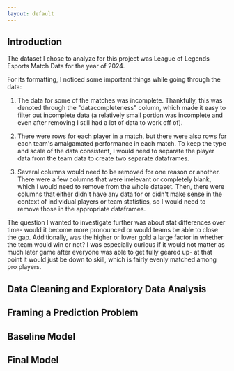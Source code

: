 ```yaml
---
layout: default
---
```


## Introduction
The dataset I chose to analyze for this project was League of Legends Esports Match Data for the year of 2024.

For its formatting, I noticed some important things while going through the data:

1. The data for some of the matches was incomplete. Thankfully, this was denoted through the "datacompleteness" column, which made it easy to filter out incomplete data (a relatively small portion was incomplete and even after removing I still had a lot of data to work off of).

2. There were rows for each player in a match, but there were also rows for each team's amalgamated performance in each match. To keep the type and scale of the data consistent, I would need to separate the player data from the team data to create two separate dataframes.

3. Several columns would need to be removed for one reason or another. There were a few columns that were irrelevant or completely blank, which I would need to remove from the whole dataset. Then, there were columns that either didn't have any data for or didn't make sense in the context of individual players or team statistics, so I would need to remove those in the appropriate dataframes.

The question I wanted to investigate further was about stat differences over time- would it become more pronounced or would teams be able to close the gap. Additionally, was the higher or lower gold a large factor in whether the team would win or not? I was especially curious if it would not matter as much later game after everyone was able to get fully geared up- at that point it would just be down to skill, which is fairly evenly matched among pro players.

## Data Cleaning and Exploratory Data Analysis


## Framing a Prediction Problem


## Baseline Model


## Final Model

